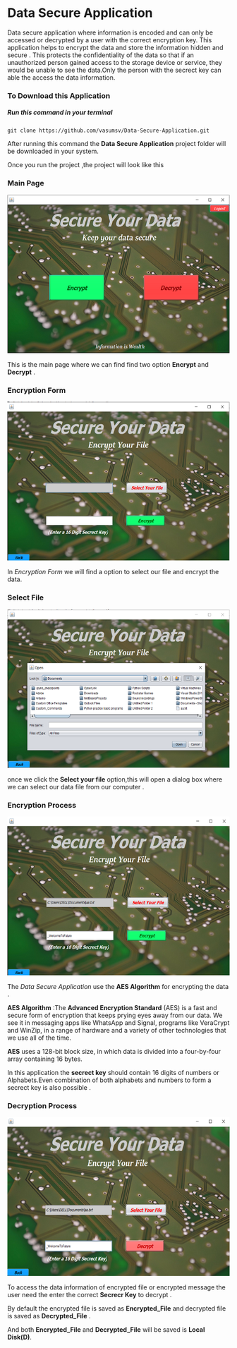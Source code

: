 #  Data Secure Application

 Data secure application  where information is encoded and can only be accessed or decrypted by a user with the correct encryption key.
 This application helps to encrypt the data and store the  information hidden and secure . This protects the confidentiality of the data so that if an unauthorized person gained access to the storage device or service, they would be unable to see the data.Only the person with the secrect key can able the access the data information.

 

### To Download this Application
 ##### Run this command in your terminal
 ```Python3
 git clone https://github.com/vasumsv/Data-Secure-Application.git
 ```
 After running this command the **Data Secure Application** project folder will be downloaded in your system.

  Once you run the project ,the project will look like this
 

 ### Main Page



![1](https://github.com/vasumsv/Data-Secure-Application/blob/master/Screenshots/1.png)



This is the main page where we can find find two option **Encrypt** and **Decrypt** .


 ### Encryption Form 



![2](https://github.com/vasumsv/Data-Secure-Application/blob/master/Screenshots/2.png)



 In _Encryption Form_ we will find a option to select our file and encrypt the data.


### Select File



![3](https://github.com/vasumsv/Data-Secure-Application/blob/master/Screenshots/3.png)



once we click the **Select your file** option,this will open a dialog box where we can select our data file from our computer . 


### Encryption Process



![4](https://github.com/vasumsv/Data-Secure-Application/blob/master/Screenshots/4.png)



The  _Data Secure Application_ use the **AES Algorithm** for encrypting the data .

**AES Algorithm** :The **Advanced Encryption Standard** (AES) is a fast and secure form of encryption that keeps prying eyes away from our data. We see it in messaging apps like WhatsApp and Signal, programs like VeraCrypt and WinZip, in a range of hardware and a variety of other technologies that we use all of the time.

**AES** uses a 128-bit block size, in which data is divided into a four-by-four array containing 16 bytes.

In this application the **secrect key** should contain 16 digits of numbers or Alphabets.Even combination  of  both alphabets and numbers to form a secrect key is also possible .  


### Decryption Process



![6](https://github.com/vasumsv/Data-Secure-Application/blob/master/Screenshots/6.png)



To access the data information of encrypted file or encrypted message the user need the enter the correct **Secrecr Key** to decrypt .






By default the encrypted file is saved as **Encrypted_File** and decrypted file is saved as **Decrypted_File** .

And both **Encrypted_File** and **Decrypted_File** will be saved is **Local Disk(D)**.

 

